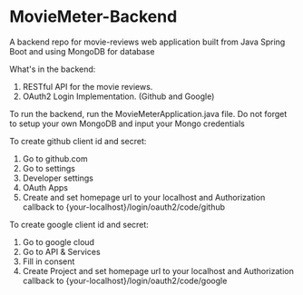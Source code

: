 ﻿# MovieMeter-Backend

A backend repo for movie-reviews web application built from Java Spring Boot and using MongoDB for database

What's in the backend:
1. RESTful API for the movie reviews.
2. OAuth2 Login Implementation. (Github and Google)
   

To run the backend, run the MovieMeterApplication.java file.
Do not forget to setup your own MongoDB and input your Mongo credentials


To create github client id and secret:
1. Go to github.com
2. Go to settings
3. Developer settings
4. OAuth Apps
5. Create and set homepage url to your localhost and Authorization callback to {your-localhost}/login/oauth2/code/github

To create google client id and secret:
1. Go to google cloud
2. Go to API & Services
3. Fill in consent
4. Create Project and set homepage url to your localhost and Authorization callback to {your-localhost}/login/oauth2/code/google


